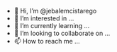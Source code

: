 - 👋 Hi, I’m @jebalemcistarego
- 👀 I’m interested in ...
- 🌱 I’m currently learning ...
- 💞️ I’m looking to collaborate on ...
- 📫 How to reach me ...

<!---
jebalemcistarego/jebalemcistarego is a ✨ special ✨ repository because its `README.md` (this file) appears on your GitHub profile.
You can click the Preview link to take a look at your changes.
--->
